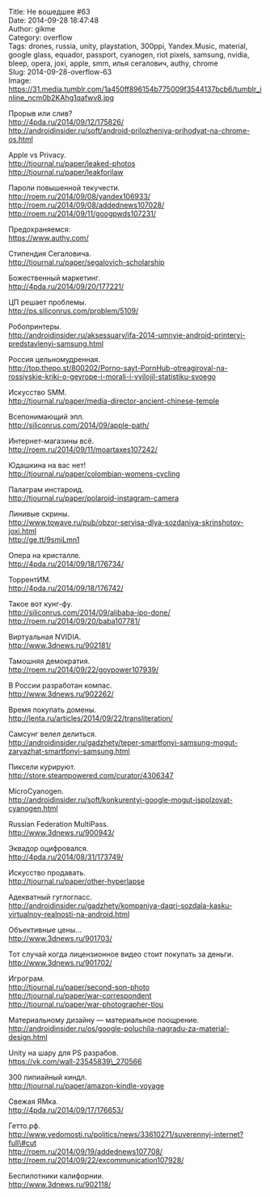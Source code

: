 Title: Не вошедшее #63  
Date: 2014-09-28 18:47:48  
Author: gikme  
Category: overflow  
Tags: drones, russia, unity, playstation, 300ppi, Yandex.Music, material, google glass, equador, passport, cyanogen, riot pixels, samsung, nvidia, bleep, opera, joxi, apple, smm, илья сегалович, authy, chrome  
Slug: 2014-09-28-overflow-63  
Image: https://31.media.tumblr.com/1a450ff896154b775009f3544137bcb6/tumblr_inline_ncm0b2KAhg1qafwv8.jpg

Прорыв или слив?  
http://4pda.ru/2014/09/12/175826/  
http://androidinsider.ru/soft/android-prilozheniya-prihodyat-na-chrome-os.html

Apple vs Privacy.  
http://tjournal.ru/paper/leaked-photos  
http://tjournal.ru/paper/leakforjlaw

Пароли повышенной текучести.  
http://roem.ru/2014/09/08/yandex106933/  
http://roem.ru/2014/09/08/addednews107028/  
http://roem.ru/2014/09/11/googpwds107231/

Предохраняемся:  
https://www.authy.com/

Стипендия Сегаловича.  
http://tjournal.ru/paper/segalovich-scholarship

Божественный маркетинг.  
http://4pda.ru/2014/09/20/177221/

ЦП решает проблемы.  
http://ps.siliconrus.com/problem/5109/

Робопринтеры.  
http://androidinsider.ru/aksessuary/ifa-2014-umnyie-android-printeryi-predstavlenyi-samsung.html

Россия цельномудренная.  
http://top.thepo.st/800202/Porno-sayt-PornHub-otreagiroval-na-rossiyskie-kriki-o-geyrope-i-morali-i-vyilojil-statistiku-svoego

Искусство SMM.  
http://tjournal.ru/paper/media-director-ancient-chinese-temple

Всепонимающий эпл.  
http://siliconrus.com/2014/09/apple-path/

Интернет-магазины всё.  
http://roem.ru/2014/09/11/moartaxes107242/

Юдашкина на вас нет!  
http://tjournal.ru/paper/colombian-womens-cycling

Палаграм инстароид.  
http://tjournal.ru/paper/polaroid-instagram-camera

Линивые скрины.  
http://www.towave.ru/pub/obzor-servisa-dlya-sozdaniya-skrinshotov-joxi.html  
http://ge.tt/9smiLmn1

Опера на кристалле.  
http://4pda.ru/2014/09/18/176734/

ТоррентИМ.  
http://4pda.ru/2014/09/18/176742/

Такое вот кунг-фу.  
http://siliconrus.com/2014/09/alibaba-ipo-done/  
http://roem.ru/2014/09/20/baba107781/

Виртуальная NVIDIA.  
http://www.3dnews.ru/902181/

Тамошняя демократия.  
http://roem.ru/2014/09/22/govpower107939/

В России разработан компас.  
http://www.3dnews.ru/902262/

Время покупать домены.  
http://lenta.ru/articles/2014/09/22/transliteration/

Самсунг велел делиться.  
http://androidinsider.ru/gadzhety/teper-smartfonyi-samsung-mogut-zaryazhat-smartfonyi-samsung.html

Пиксели курируют.  
http://store.steampowered.com/curator/4306347

MicroCyanogen.  
http://androidinsider.ru/soft/konkurentyi-google-mogut-ispolzovat-cyanogen.html

Russian Federation MultiPass.  
http://www.3dnews.ru/900943/

Эквадор оцифровался.  
http://4pda.ru/2014/08/31/173749/

Искусство продавать.  
http://tjournal.ru/paper/other-hyperlapse

Адекватный гуглогласс.  
http://androidinsider.ru/gadzhety/kompaniya-daqri-sozdala-kasku-virtualnoy-realnosti-na-android.html

Объективные цены…  
http://www.3dnews.ru/901703/

Тот случай когда лицензионное видео стоит покупать за деньги.  
http://www.3dnews.ru/901702/

Игрограм.  
http://tjournal.ru/paper/second-son-photo  
http://tjournal.ru/paper/war-correspondent  
http://tjournal.ru/paper/war-photographer-tlou

Материальному дизайну — материальное поощрение.  
http://androidinsider.ru/os/google-poluchila-nagradu-za-material-design.html

Unity на шару для PS разрабов.  
https://vk.com/wall-23545839\_270566

300 пипиайный киндл.  
http://tjournal.ru/paper/amazon-kindle-voyage

Свежая ЯМка.  
http://4pda.ru/2014/09/17/176653/

Гетто.рф.  
http://www.vedomosti.ru/politics/news/33610271/suverennyj-internet?full\#cut  
http://roem.ru/2014/09/19/addednews107708/  
http://roem.ru/2014/09/22/excommunication107928/

Беспилотники калифорнии.  
http://www.3dnews.ru/902118/

